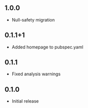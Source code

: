 ## 1.0.0

* Null-safety migration

## 0.1.1+1

* Added homepage to pubspec.yaml

## 0.1.1

* Fixed analysis warnings

## 0.1.0

* Initial release
